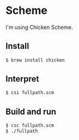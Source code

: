 Scheme
======

I'm using Chicken Scheme.

Install
-------

```sh
$ brew install chicken
```

Interpret
---------

```sh
$ csi fullpath.scm
```


Build and run
-------------

```sh
$ csc fullpath.scm
$ ./fullpath
```
